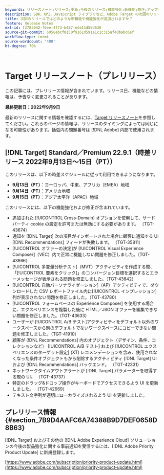 ```yaml
---
keywords: リリースノート;リリース;更新;今後のリリース;機能強化;新機能;修正;アップデート;プレリリース
description: SDK、API、JavaScript ライブラリなど、Adobe Target の次回のリリースに含まれている新機能、機能強化および修正について説明します。
title: 次回のリリースではどのような新機能や機能強化が追加されますか？
feature: Release Notes
exl-id: f2783042-f6ee-4f73-b487-ede11d55d530
source-git-commit: 6058ebcf8150f9161d591a1c1c315af40babc6ef
workflow-type: tm+mt
source-wordcount: '400'
ht-degree: 70%

---
```


# Target リリースノート（プレリリース）

この記事には、プレリリース情報が含まれています。リリース日、機能などの情報は、予告なく変更されることがあります。

**最終更新日：2022年9月9日**

最新のリリースに関する情報を確認するには、[Target リリースノート](release-notes.md)を参照してください。これらのページの情報は、リリースのタイミングによっては同じになる可能性があります。括弧内の問題番号は [!DNL Adobe] 内部で使用されます。

## [!DNL Target] Standard／Premium 22.9.1（時差リリース 2022年9月13日～15日（PT））

このリリースは、以下の時差スケジュールに従って利用できるようになります。

* **9月13日（PT）**：ヨーロッパ、中東、アフリカ（EMEA）地域
* **9月14日（PT）**：アメリカ地域
* **9月15日（PT）**：アジア太平洋（APAC）地域

このリリースには、以下の機能強化および修正が含まれています。

* 追加された [!UICONTROL Cross-Domain] オプションを使用して、サードパーティ cookie の設定を許可または無効にする必要があります。 （TGT-43674）
* 通知を [!DNL Target] 次の項目がインポートされた場合に顧客に通知する UI [!DNL Recommendations] フィードが失敗します。 （TGT-35811）
* [!UICONTROL オファーの決定]が [!UICONTROL Visual Experience Composer]（VEC）内で正常に機能しない問題を修正しました。（TGT-43866）
* [!UICONTROL 多変量分析テスト]（MVT）アクティビティを作成する際、「[!UICONTROL 要素をクリック]」のコンバージョン目標を選択するとエラーメッセージが表示される問題を修正しました。（TGT-43842）
* [!UICONTROL 自動パーソナライゼーション]（AP）アクティビティで、ダウンロードした CSV レポートファイル内に[!UICONTROL インプレッション]列が表示されない問題を修正しました。（TGT-43780）
* [!UICONTROL フォームベースの Experience Composer] を使用する場合に、エクスペリエンスを複製した後に HTML／JSON オファーを編集できない問題を修正しました。（TGT-43633）
* ユーザーが [!UICONTROL A/B テスト]アクティビティをデフォルト以外のワークスペースから別のデフォルトでないワークスペースにコピーできない問題を修正しました。（TGT-41910）
* 顧客が [!DNL Recommendations] 内のオブジェクト（デザイン、条件、コレクションなど） [!UICONTROL A/B テスト] および [!UICONTROL エクスペリエンスのターゲット設定] (XT) レコメンデーションを含み、使用されなくなった条件オブジェクトもから削除するアクティビティ [!DNL Target] UI および [!DNL Recommendations] バックエンド。 （TGT-42331）
* ネットワークタイムアウトアラートが [!DNL Target] パラメーターを取得する際の UI。 （TGT-43737）
* 特定のドラッグ&amp;ドロップ操作がキーボードでアクセスできるよう UI を更新しました。 （TGT-42969）
* テキスト文字列が適切にローカライズされるよう UI を更新しました。

## プレリリース情報 {#section_7B9D4AAFC6A74388B9D7DEF0658D8B63}

[!DNL Target] およびその他の [!DNL Adobe Experience Cloud] ソリューションの今後の製品強化に関する事前通知を受信するには、[!DNL Adobe Priority Product Update] に新規登録します。

[https://www.adobe.com/subscription/priority-product-update.html](https://www.adobe.com/subscription/priority-product-update.html)
